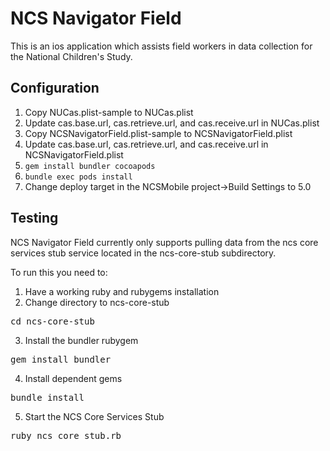 NCS Navigator Field
===================

This is an ios application which assists field workers in data collection for the National Children's Study. 

Configuration
-------------

1. Copy NUCas.plist-sample to NUCas.plist
2. Update cas.base.url, cas.retrieve.url, and cas.receive.url in NUCas.plist
3. Copy NCSNavigatorField.plist-sample to NCSNavigatorField.plist
4. Update cas.base.url, cas.retrieve.url, and cas.receive.url in NCSNavigatorField.plist
5. `gem install bundler cocoapods`
6. `bundle exec pods install` 
7. Change deploy target in the NCSMobile project->Build Settings to 5.0

Testing
-------

NCS Navigator Field currently only supports pulling data from the ncs core services stub service located in the ncs-core-stub subdirectory.

To run this you need to:

1. Have a working ruby and rubygems installation
2. Change directory to ncs-core-stub
<pre>cd ncs-core-stub</pre>
3. Install the bundler rubygem
<pre>gem install bundler</pre>
4. Install dependent gems
<pre>bundle install</pre>
5. Start the NCS Core Services Stub
<pre>ruby ncs_core_stub.rb</pre>

